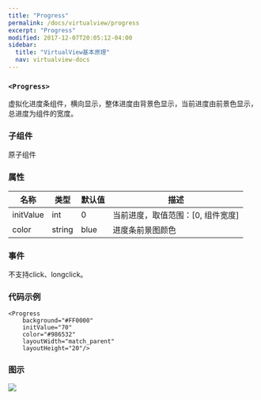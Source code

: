 ```yaml
---
title: "Progress"
permalink: /docs/virtualview/progress
excerpt: "Progress"
modified: 2017-12-07T20:05:12-04:00
sidebar:
  title: "VirtualView基本原理"
  nav: virtualview-docs
---
```


### `<Progress>`

虚拟化进度条组件，横向显示，整体进度由背景色显示，当前进度由前景色显示，总进度为组件的宽度。

### 子组件
原子组件

### 属性

|名称|类型|默认值|描述|
|---|---|---|---|
|initValue|int|0|当前进度，取值范围：[0, 组件宽度]|
|color|string|blue|进度条前景图颜色|

### 事件

不支持click、longclick。

### 代码示例

```
<Progress
    background="#FF0000"
    initValue="70"
    color="#986532"
    layoutWidth="match_parent"
    layoutHeight="20"/>
``` 

### 图示

![](https://gw.alicdn.com/tfs/TB1P4eXhLDH8KJjy1XcXXcpdXXa-270-480.png)
